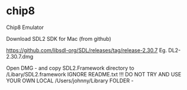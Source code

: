 # chip8
Chip8 Emulator


Download SDL2 SDK for Mac (from github)

https://github.com/libsdl-org/SDL/releases/tag/release-2.30.7
Eg. DL2-2.30.7.dmg

Open DMG - and copy SDL2.Framework directory to /Libary/SDL2.framework
IGNORE README.txt !!! DO NOT TRY AND USE YOUR OWN LOCAL /Users/johnny/Library FOLDER - 
